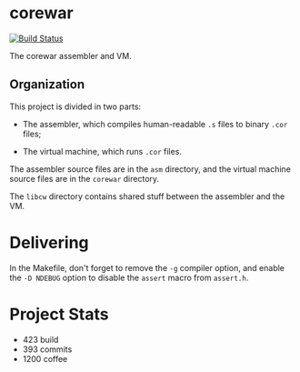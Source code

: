 # corewar

[![Build Status](https://ci.antoine.network/job/Corewar/lastBuild/badge/icon)](https://ci.antoine.network/job/Corewar/lastBuild/)

The corewar assembler and VM.

## Organization

This project is divided in two parts:

* The assembler, which compiles human-readable `.s` files to binary
`.cor` files;

* The virtual machine, which runs `.cor` files.

The assembler source files are in the `asm` directory, and the virtual
machine source files are in the `corewar` directory.

The `libcw` directory contains shared stuff between the assembler and
the VM.

# Delivering

In the Makefile, don't forget to remove the `-g` compiler option, and
enable the `-D NDEBUG` option to disable the `assert` macro from `assert.h`.

# Project Stats

* 423 build
* 393 commits
* 1200 coffee
